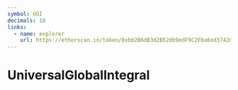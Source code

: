 ```yaml
---
symbol: UGI
decimals: 18
links:
  - name: explorer
    url: https://etherscan.io/token/0xbb2B6dB3d2B52db9edF9C2F6a6ed3742Cc0Adf82
---
```


# UniversalGlobalIntegral
